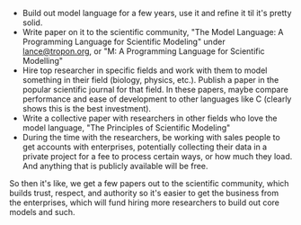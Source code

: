 - Build out model language for a few years, use it and refine it til it's pretty solid.
- Write paper on it to the scientific community, "The Model Language: A Programming Language for Scientific Modeling" under lance@tropon.org, or "M: A Programming Language for Scientific Modelling"
- Hire top researcher in specific fields and work with them to model something in their field (biology, physics, etc.). Publish a paper in the popular scientific journal for that field. In these papers, maybe compare performance and ease of development to other languages like C (clearly shows this is the best investment).
- Write a collective paper with researchers in other fields who love the model language, "The Principles of Scientific Modeling"
- During the time with the researchers, be working with sales people to get accounts with enterprises, potentially collecting their data in a private project for a fee to process certain ways, or how much they load. And anything that is publicly available will be free.

So then it's like, we get a few papers out to the scientific community, which builds trust, respect, and authority so it's easier to get the business from the enterprises, which will fund hiring more researchers to build out core models and such.
